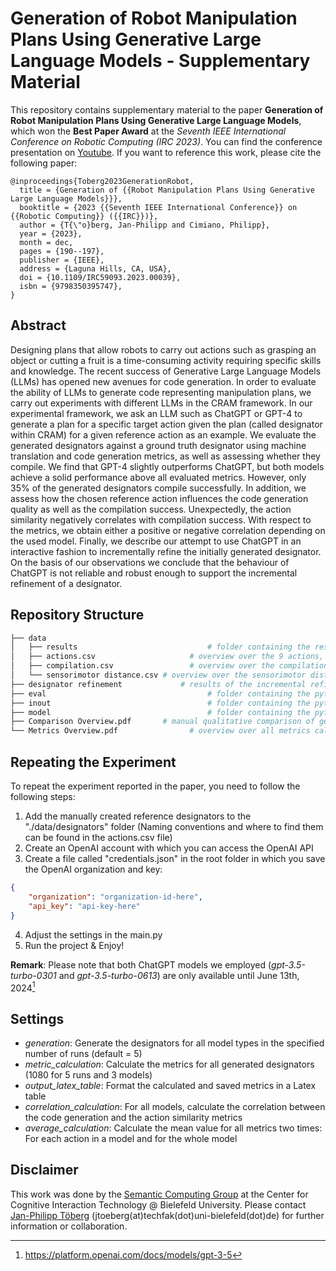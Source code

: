 # Generation of Robot Manipulation Plans Using Generative Large Language Models - Supplementary Material

This repository contains supplementary material to the paper **Generation of Robot Manipulation Plans Using Generative Large Language Models**, which won the **Best Paper Award** at the *Seventh IEEE International Conference on Robotic Computing (IRC 2023)*. 
You can find the conference presentation on [Youtube](https://youtu.be/S4FzqqqdSE4?si=w3Jjj8Hyo3xS-n-v). If you want to reference this work, please cite the following paper:
```
@inproceedings{Toberg2023GenerationRobot,
  title = {Generation of {{Robot Manipulation Plans Using Generative Large Language Models}}},
  booktitle = {2023 {{Seventh IEEE International Conference}} on {{Robotic Computing}} ({{IRC}})},
  author = {T{\"o}berg, Jan-Philipp and Cimiano, Philipp},
  year = {2023},
  month = dec,
  pages = {190--197},
  publisher = {IEEE},
  address = {Laguna Hills, CA, USA},
  doi = {10.1109/IRC59093.2023.00039},
  isbn = {9798350395747},
}
```

## Abstract

Designing plans that allow robots to carry out actions such as grasping an object or cutting a fruit is a time-consuming activity requiring specific skills and knowledge. 
The recent success of Generative Large Language Models (LLMs) has opened new avenues for code generation.
In order to evaluate the ability of LLMs to generate code representing manipulation plans, we carry out experiments with different LLMs in the CRAM framework.
In our experimental framework, we ask an LLM such as ChatGPT or GPT-4 to generate a plan for a specific target action given the plan (called designator within CRAM) for a given reference action as an example.
We evaluate the generated designators against a ground truth designator using machine translation and code generation metrics, as well as assessing whether they compile.
We find that GPT-4 slightly outperforms ChatGPT, but  both models achieve a solid performance above all evaluated metrics.
However, only 35% of the generated designators compile successfully.
In addition, we assess how the chosen reference action influences the code generation quality as well as the compilation success. 
Unexpectedly, the action similarity negatively correlates with compilation success.
With respect to the metrics, we obtain either a positive or negative correlation depending on the used model. 
Finally, we describe our attempt to use ChatGPT in an interactive fashion to incrementally refine the initially generated designator.
On the basis of our observations we conclude that the behaviour of ChatGPT is not reliable and robust enough to support the incremental refinement of a designator.

## Repository Structure
```bash
├── data
│   ├── results                       		# folder containing the results for each run for all 3 LLMs 
│   ├── actions.csv                   	# overview over the 9 actions, their designators and their source location
│   ├── compilation.csv               	# overview over the compilation results
│   └── sensorimotor distance.csv # overview over the sensorimotor distance calculated between all 72 action combinations
├── designator refinement             # results of the incremental refinement attempt where each file represents a single exchange with ChatGPT
├── eval                              		# folder containing the python scripts necessary for calculating the metrics and the correlation
├── inout                             		# folder containing the python scripts necessary for accessing (data) files
├── model                             		# folder containing the python scripts covering the internal data representation
├── Comparison Overview.pdf       # manual qualitative comparison of generated designators to their manually created gold standard
└── Metrics Overview.pdf				# overview over all metrics calculated for all 72 action combinations for all 3 models
```

## Repeating the Experiment
To repeat the experiment reported in the paper, you need to follow the following steps:
1) Add the manually created reference designators to the "./data/designators" folder (Naming conventions and where to find them can be found in the actions.csv file)
2) Create an OpenAI account with which you can access the OpenAI API
3) Create a file called "credentials.json" in the root folder in which you save the OpenAI organization and key:
```json
{
    "organization": "organization-id-here",
    "api_key": "api-key-here"
}
```
4) Adjust the settings in the main.py
5) Run the project & Enjoy!

**Remark**: Please note that both ChatGPT models we employed (*gpt-3.5-turbo-0301* and *gpt-3.5-turbo-0613*) are only available until June 13th, 2024[^1]

## Settings

- *generation*: Generate the designators for all model types in the specified number of runs (default = 5)
- *metric_calculation*: Calculate the metrics for all generated designators (1080 for 5 runs and 3 models)
- *output_latex_table*: Format the calculated and saved metrics in a Latex table
- *correlation_calculation*: For all models, calculate the correlation between the code generation and the action similarity metrics
- *average_calculation*: Calculate the mean value for all metrics two times: For each action in a model and for the whole model

## Disclaimer

This work was done by the [Semantic Computing Group](https://www.uni-bielefeld.de/fakultaeten/technische-fakultaet/arbeitsgruppen/semantic-computing/) at the Center for Cognitive Interaction Technology @ Bielefeld University.
Please contact [Jan-Philipp Töberg](https://www.uni-bielefeld.de/fakultaeten/technische-fakultaet/arbeitsgruppen/semantic-computing/team/jan-philipp-toeberg) (jtoeberg(at)techfak(dot)uni-bielefeld(dot)de) for further information or collaboration.


[^1]: https://platform.openai.com/docs/models/gpt-3-5
